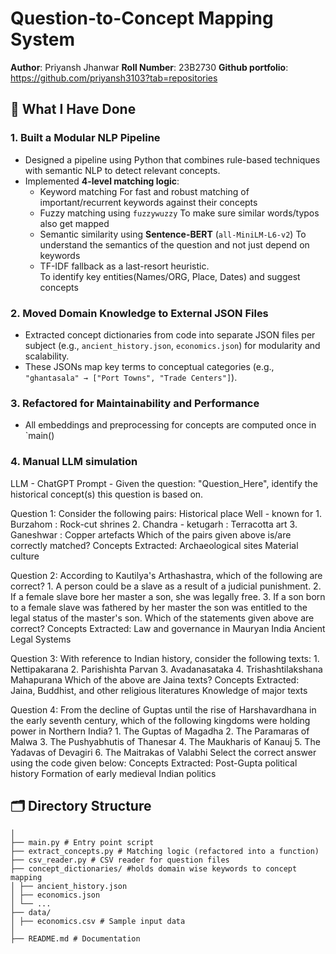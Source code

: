 # Question-to-Concept Mapping System  
**Author**: Priyansh Jhanwar 
**Roll Number**: 23B2730 
**Github portfolio**: https://github.com/priyansh3103?tab=repositories

## 🔧 What I Have Done  

### 1. Built a Modular NLP Pipeline  
- Designed a pipeline using Python that combines rule-based techniques with semantic NLP to detect relevant concepts.  
- Implemented **4-level matching logic**:  
  - Keyword matching
    For fast and robust matching of important/recurrent keywords against their concepts
  - Fuzzy matching using `fuzzywuzzy`
    To make sure similar words/typos also get mapped
  - Semantic similarity using **Sentence-BERT** (`all-MiniLM-L6-v2`)
    To understand the semantics of the question and not just depend on keywords
  - TF-IDF fallback as a last-resort heuristic.  
    To identify key entities(Names/ORG, Place, Dates) and suggest concepts

### 2. Moved Domain Knowledge to External JSON Files  
- Extracted concept dictionaries from code into separate JSON files per subject (e.g., `ancient_history.json`, `economics.json`) for modularity and scalability.  
- These JSONs map key terms to conceptual categories (e.g., `"ghantasala" → ["Port Towns", "Trade Centers"]`).  

### 3. Refactored for Maintainability and Performance  
- All embeddings and preprocessing for concepts are computed once in `main()

### 4. Manual LLM simulation
LLM - ChatGPT
Prompt - Given the question: "Question_Here", identify the historical concept(s) this question is based on.

Question 1: Consider the following pairs: Historical place Well - known for 1. Burzahom : Rock-cut shrines 2. Chandra - ketugarh : Terracotta art 3. Ganeshwar : Copper artefacts Which of the pairs given above is/are correctly matched?
Concepts Extracted:
Archaeological sites
Material culture

Question 2: According to Kautilya's Arthashastra, which of the following are correct? 1. A person could be a slave as a result of a judicial punishment. 2. If a female slave bore her master a son, she was legally free. 3. If a son born to a female slave was fathered by her master the son was entitled to the legal status of the master's son. Which of the statements given above are correct?
Concepts Extracted:
Law and governance in Mauryan India
Ancient Legal Systems

Question 3: With reference to Indian history, consider the following texts: 1. Nettipakarana 2. Parishishta Parvan 3. Avadanasataka 4. Trishashtilakshana Mahapurana Which of the above are Jaina texts?
Concepts Extracted:
Jaina, Buddhist, and other religious literatures
Knowledge of major texts

Question 4: From the decline of Guptas until the rise of Harshavardhana in the early seventh century, which of the following kingdoms were holding power in Northern India? 1. The Guptas of Magadha 2. The Paramaras of Malwa 3. The Pushyabhutis of Thanesar 4. The Maukharis of Kanauj 5. The Yadavas of Devagiri 6. The Maitrakas of Valabhi Select the correct answer using the code given below:
Concepts Extracted:
Post-Gupta political history
Formation of early medieval Indian politics

## 🗂 Directory Structure  
```
│
├── main.py # Entry point script
├── extract_concepts.py # Matching logic (refactored into a function)
├── csv_reader.py # CSV reader for question files
├── concept_dictionaries/ #holds domain wise keywords to concept mapping
│ ├── ancient_history.json
│ ├── economics.json
│ └── ...
├── data/
│ ├── economics.csv # Sample input data 
│
├── README.md # Documentation
```
